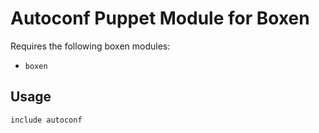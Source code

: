 # Autoconf Puppet Module for Boxen

Requires the following boxen modules:

* `boxen`

## Usage

```puppet
include autoconf
```